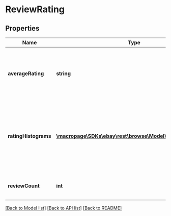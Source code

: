 # ReviewRating

## Properties
Name | Type | Description | Notes
------------ | ------------- | ------------- | -------------
**averageRating** | **string** | The average rating given to a product based on customer reviews. | [optional] 
**ratingHistograms** | [**\macropage\SDKs\ebay\rest\browse\Model\RatingHistogram[]**](RatingHistogram.md) | An array of containers for the product rating histograms that shows the review counts and the product rating. | [optional] 
**reviewCount** | **int** | The total number of reviews for the item. | [optional] 

[[Back to Model list]](../README.md#documentation-for-models) [[Back to API list]](../README.md#documentation-for-api-endpoints) [[Back to README]](../README.md)


